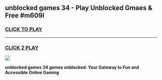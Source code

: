
## unblocked games 34 - Play Unblocked Gmaes & Free #m609l
<h3>
<a href="https://news.freeplayer.one?title=unblocked_games_34&ref=03M">CLICK TO PLAY</a></h3>
<hr>

<h3>
<a href="https://news.freeplayer.one?title=unblocked_games_34&ref=03M">CLICK 2 PLAY</a>
  
</h3>

<a href="https://news.freeplayer.one?title=unblocked_games_34&ref=03M"><img src="https://clearcache.store/games.png"></a>


**unblocked games 34 games unblocked: Your Gateway to Fun and Accessible Online Gaming**
